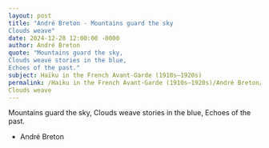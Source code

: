 ```yaml
---
layout: post
title: "André Breton - Mountains guard the sky
Clouds weave"
date: 2024-12-28 12:00:00 -0000
author: André Breton
quote: "Mountains guard the sky,
Clouds weave stories in the blue,
Echoes of the past."
subject: Haiku in the French Avant-Garde (1910s–1920s)
permalink: /Haiku in the French Avant-Garde (1910s–1920s)/André Breton/André Breton - Mountains guard the sky
Clouds weave
---
```


Mountains guard the sky,
Clouds weave stories in the blue,
Echoes of the past.

- André Breton
